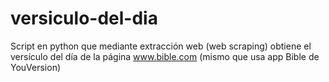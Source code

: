 # versiculo-del-dia
Script en python que mediante extracción web (web scraping) obtiene el versículo del día de la página www.bible.com (mismo que usa app Bible de YouVersion)
